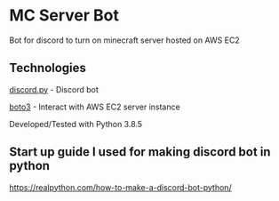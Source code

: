 # MC Server Bot

Bot for discord to turn on minecraft server hosted on AWS EC2

## Technologies

[discord.py](https://discordpy.readthedocs.io/en/stable/) - Discord bot

[boto3](https://boto3.amazonaws.com/v1/documentation/api/latest/index.html) - Interact with AWS EC2 server instance

Developed/Tested with Python 3.8.5

## Start up guide I used for making discord bot in python

https://realpython.com/how-to-make-a-discord-bot-python/